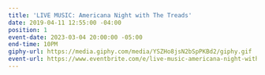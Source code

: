 ```yaml
---
title: 'LIVE MUSIC: Americana Night with The Treads'
date: 2019-04-11 12:55:00 -04:00
position: 1
event-date: 2023-03-04 20:00:00 -05:00
end-time: 10PM
giphy-url: https://media.giphy.com/media/YSZHo8jsN2bSpPKBd2/giphy.gif
event-url: https://www.eventbrite.com/e/live-music-americana-night-with-the-treads-tickets-551467643567
---
```


